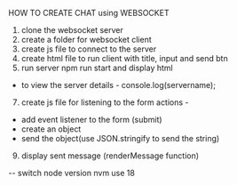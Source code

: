 HOW TO CREATE CHAT using WEBSOCKET

1) clone the websocket server
2) create a folder for websocket client
3) create js file to connect to the server
4) create html file to run client with title, input and send btn
5) run server npm run start and display html
- to view the server details - console.log(servername);
7) create js file for listening to the form actions -
- add event listener to the form (submit)
- create an object
- send the object(use JSON.stringify to send the string)
9) display sent message (renderMessage function)


-- switch node version nvm use 18